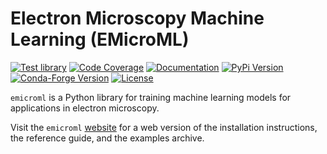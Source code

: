 # Electron Microscopy Machine Learning (EMicroML)

[![Test library](https://github.com/mrfitzpa/emicroml/actions/workflows/test_library.yml/badge.svg)](https://github.com/mrfitzpa/emicroml/actions/workflows/test_library.yml)
[![Code Coverage](https://img.shields.io/endpoint?url=https://gist.githubusercontent.com/mrfitzpa/14251fa16826487aa533af3cfe6887d4/raw/emicroml_coverage_badge.json)](https://github.com/mrfitzpa/emicroml/actions/workflows/measure_code_coverage.yml)
[![Documentation](https://img.shields.io/badge/docs-read-brightgreen)](https://mrfitzpa.github.io/emicroml)
[![PyPi Version](https://img.shields.io/pypi/v/emicroml.svg)](https://pypi.org/project/emicroml)
[![Conda-Forge Version](https://img.shields.io/conda/vn/conda-forge/emicroml.svg)](https://anaconda.org/conda-forge/emicroml)
[![License](https://img.shields.io/badge/License-GPLv3-blue.svg)](https://www.gnu.org/licenses/gpl-3.0)

`emicroml` is a Python library for training machine learning models for
applications in electron microscopy.

Visit the `emicroml` [website](https://mrfitzpa.github.io/emicroml) for a web
version of the installation instructions, the reference guide, and the examples
archive.

<!--
For those reading raw .rst files, see file `docs/INSTALL.rst` for instructions
on installing the `emicroml` library.
-->